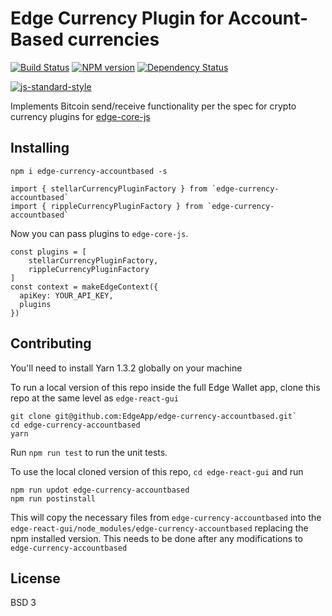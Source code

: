 # Edge Currency Plugin for Account-Based currencies
[![Build Status][travis-image]][travis-url] [![NPM version][npm-image]][npm-url] [![Dependency Status][daviddm-image]][daviddm-url]

[![js-standard-style](https://cdn.rawgit.com/feross/standard/master/badge.svg)](https://github.com/feross/standard)

Implements Bitcoin send/receive functionality per the spec for crypto currency plugins for [edge-core-js](https://github.com/EdgeApp/edge-core-js)

## Installing

    npm i edge-currency-accountbased -s

```
import { stellarCurrencyPluginFactory } from `edge-currency-accountbased`
import { rippleCurrencyPluginFactory } from `edge-currency-accountbased`
```

Now you can pass plugins to `edge-core-js`.

```
const plugins = [
    stellarCurrencyPluginFactory,
    rippleCurrencyPluginFactory
]
const context = makeEdgeContext({
  apiKey: YOUR_API_KEY,
  plugins
})
```

## Contributing

You'll need to install Yarn 1.3.2 globally on your machine

To run a local version of this repo inside the full Edge Wallet app, clone this repo at the same level as `edge-react-gui`

    git clone git@github.com:EdgeApp/edge-currency-accountbased.git`
    cd edge-currency-accountbased
    yarn

Run `npm run test` to run the unit tests.

To use the local cloned version of this repo, `cd edge-react-gui` and run 

    npm run updot edge-currency-accountbased
    npm run postinstall
    
This will copy the necessary files from `edge-currency-accountbased` into the `edge-react-gui/node_modules/edge-currency-accountbased` replacing the npm installed version. This needs to be done after any modifications to `edge-currency-accountbased`

## License
BSD 3

[npm-image]: https://badge.fury.io/js/edge-currency-ethereum.svg
[npm-url]: https://npmjs.org/package/edge-currency-ethereum
[travis-image]: https://travis-ci.org/Airbitz/edge-currency-ethereum.svg?branch=master
[travis-url]: https://travis-ci.org/Airbitz/edge-currency-ethereum
[daviddm-image]: https://david-dm.org/Airbitz/edge-currency-ethereum.svg?theme=shields.io
[daviddm-url]: https://david-dm.org/Airbitz/edge-currency-ethereum
